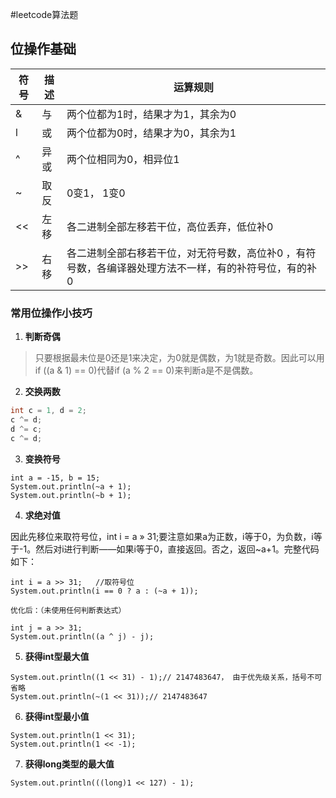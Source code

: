 #leetcode算法题 

## 位操作基础

| 符号 | 描述 | 运算规则 |  
|  ---   |  ---   |  ---  |  
| & | 与 | 两个位都为1时，结果才为1，其余为0|  
| l | 或 | 两个位都为0时，结果才为0，其余为1|  
| ^ | 异或 | 两个位相同为0，相异位1|  
| ~ | 取反 | 0变1， 1变0|  
| << | 左移 | 各二进制全部左移若干位，高位丢弃，低位补0|  
| \>> | 右移 |各二进制全部右移若干位，对无符号数，高位补0 ，有符号数，各编译器处理方法不一样，有的补符号位，有的补0|  

### 常用位操作小技巧
1. **判断奇偶**
> 只要根据最未位是0还是1来决定，为0就是偶数，为1就是奇数。因此可以用if ((a & 1) == 0)代替if (a % 2 == 0)来判断a是不是偶数。

2. **交换两数**
``` java
int c = 1, d = 2; 
c ^= d; 
d ^= c; 
c ^= d;
```
3. **变换符号**
```
int a = -15, b = 15; 
System.out.println(~a + 1); 
System.out.println(~b + 1);
```

4. **求绝对值**
> 
因此先移位来取符号位，int i = a » 31;要注意如果a为正数，i等于0，为负数，i等于-1。然后对i进行判断——如果i等于0，直接返回。否之，返回~a+1。完整代码如下：

```
int i = a >> 31;   //取符号位
System.out.println(i == 0 ? a : (~a + 1));

优化后：（未使用任何判断表达式）

int j = a >> 31; 
System.out.println((a ^ j) - j);
```


5. **获得int型最大值** 
```
System.out.println((1 << 31) - 1);// 2147483647， 由于优先级关系，括号不可省略 
System.out.println(~(1 << 31));// 2147483647 
```

6. **获得int型最小值**
```
System.out.println(1 << 31); 
System.out.println(1 << -1);

```

7. **获得long类型的最大值**
```
System.out.println(((long)1 << 127) - 1);
```
